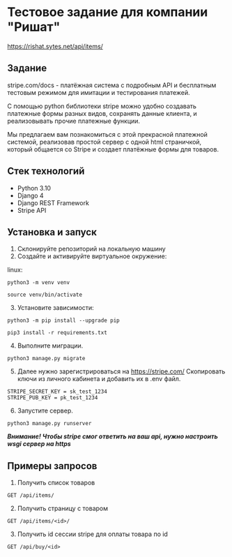 # Тестовое задание для компании "Ришат"
https://rishat.sytes.net/api/items/

## Задание
stripe.com/docs - платёжная система с подробным API и бесплатным тестовым режимом для имитации и тестирования платежей.

С помощью python библиотеки stripe можно удобно создавать платежные формы разных видов, сохранять данные клиента, и реализовывать прочие платежные функции. 

Мы предлагаем вам познакомиться с этой прекрасной платежной системой, реализовав простой сервер с одной html страничкой, который общается со Stripe и создает платёжные формы для товаров.

## Стек технологий
- Python 3.10
- Django 4
- Django REST Framework
- Stripe API

## Установка и запуск
1. Склонируйте репозиторий на локальную машину
2. Создайте и активируйте виртуальное окружение:

linux:
```
python3 -m venv venv
```
```
source venv/bin/activate
```

3. Установите зависимости:
```
python3 -m pip install --upgrade pip
```
```
pip3 install -r requirements.txt
```

4. Выполните миграции.
```
python3 manage.py migrate
```

5. Далее нужно зарегистрироваться на https://stripe.com/
Скопировать ключи из личного кабинета и добавить их в .env файл.
```
STRIPE_SECRET_KEY = sk_test_1234
STRIPE_PUB_KEY = pk_test_1234
```

6. Запустите сервер.
```
python3 manage.py runserver
```
***Внимание! Чтобы stripe смог ответить на ваш api, нужно настроить wsgi сервер на https***

## Примеры запросов
1. Получить список товаров
```
GET /api/items/
```

2. Получить страницу с товаром
```
GET /api/items/<id>/
```

3. Получить id сессии stripe для оплаты товара по id
```
GET /api/buy/<id>
```

